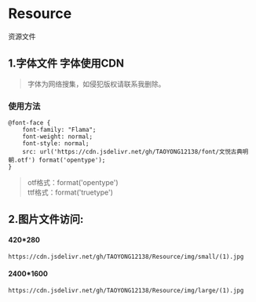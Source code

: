 # Resource
 资源文件
 ## 1.字体文件 字体使用CDN
 > 字体为网络搜集，如侵犯版权请联系我删除。
### 使用方法
```
@font-face {
	font-family: "Flama";
	font-weight: normal;
	font-style: normal;
	src: url('https://cdn.jsdelivr.net/gh/TAOYONG12138/font/文悦古典明朝.otf') format('opentype');
}
```
>otf格式：format('opentype')   
ttf格式：format('truetype')


## 2.图片文件访问:
#### 420*280
```
https://cdn.jsdelivr.net/gh/TAOYONG12138/Resource/img/small/(1).jpg
```
#### 2400*1600
```
https://cdn.jsdelivr.net/gh/TAOYONG12138/Resource/img/large/(1).jpg
```
